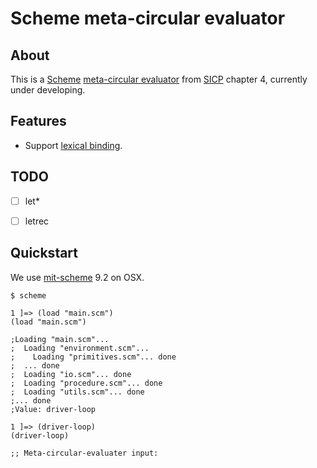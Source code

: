 Scheme meta-circular evaluator
===========


About
------

This is a [Scheme](http://www.schemers.org/) [meta-circular evaluator](https://en.wikipedia.org/wiki/Meta-circular_evaluator) from [SICP](https://mitpress.mit.edu/sicp/) chapter 4, currently under developing.


Features
-----

- Support [lexical binding](http://www.gnu.org/software/mit-scheme/documentation/mit-scheme-ref/Lexical-Binding.html).


TODO
-----

- [ ] let*
- [ ] letrec



Quickstart
-----

We use [mit-scheme](https://www.gnu.org/software/mit-scheme/) 9.2 on OSX. 

```
$ scheme

1 ]=> (load "main.scm")
(load "main.scm")

;Loading "main.scm"...
;  Loading "environment.scm"...
;    Loading "primitives.scm"... done
;  ... done
;  Loading "io.scm"... done
;  Loading "procedure.scm"... done
;  Loading "utils.scm"... done
;... done
;Value: driver-loop

1 ]=> (driver-loop)
(driver-loop)

;; Meta-circular-evaluater input:

```
